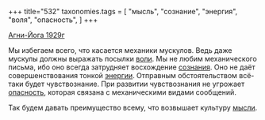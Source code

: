 +++
title="532"
taxonomies.tags = [
 "мысль",
 "сознание",
 "энергия",
 "воля",
 "опасность",
]
+++

[Агни-Йога 1929г](/agni/1929)

Мы избегаем всего, что касается механики мускулов. Ведь даже мускулы должны выражать посылки [воли](/tags/воля). Мы не любим механического письма, ибо оно всегда затрудняет восхождение [сознания](/tags/сознание). Оно не даёт совершенствования тонкой [энергии](/tags/энергия). Отправным обстоятельством всё-таки будет чувствознание. При развитии чувствознания не угрожает [опасность](/tags/опасность), которая связана с механическими видами сообщений.   

Так будем давать преимущество всему, что возвышает культуру [мысли](/tags/мысль).